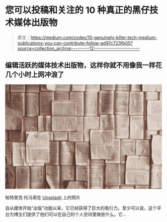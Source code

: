 # 您可以投稿和关注的 10 种真正的黑仔技术媒体出版物

> 原文：<https://medium.com/codex/10-genuinely-killer-tech-medium-publications-you-can-contribute-follow-ad97c723fb05?source=collection_archive---------12----------------------->

## 编辑活跃的媒体技术出版物，这样你就不用像我一样花几个小时上网冲浪了

![](img/6288da714a14e481d9845901f22291ae.png)

帕特里克·托马索在 [Unsplash](https://unsplash.com?utm_source=medium&utm_medium=referral) 上的照片

自从媒体开始“出版”功能以来，它已经获得了巨大的吸引力。至少可以说，这个平台为博主们提供了他们可以在自己的个人空间里做些什么。它…